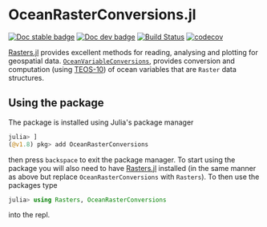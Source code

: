 # OceanRasterConversions.jl

[![Doc stable badge](https://img.shields.io/badge/docs-stable-blue.svg)](https://jbisits.github.io/OceanRasterConversions.jl/stable/)
[![Doc dev badge](https://img.shields.io/badge/docs-dev-blue.svg)](https://jbisits.github.io/OceanRasterConversions.jl/dev/)
[![Build Status](https://github.com/jbisits/OceanRasterConversions.jl/actions/workflows/CI.yml/badge.svg?branch=main)](https://github.com/jbisits/OceanRasterConversions.jl/actions/workflows/CI.yml?query=branch%3Amain)
[![codecov](https://codecov.io/gh/jbisits/OceanRasterConversions.jl/branch/main/graph/badge.svg?token=XEAWB8IHFV)](https://codecov.io/gh/jbisits/OceanRasterConversions.jl)

[Rasters.jl](https://rafaqz.github.io/Rasters.jl/dev/) provides excellent methods for reading, analysing and plotting for geospatial data.
[`OceanVariableConversions`](https://jbisits.github.io/OceanRasterConversions.jl/stable), provides conversion and computation (using [TEOS-10](https://www.teos-10.org/pubs/gsw/html/gsw_front_page.html)) of ocean variables that are `Raster` data structures.

## Using the package

The package is installed using Julia's package manager

```julia
julia> ]
(@v1.8) pkg> add OceanRasterConversions
```

then press `backspace` to exit the package manager.
To start using the package you will also need to have [Rasters.jl](https://github.com/rafaqz/Rasters.jl) installed (in the same manner as above but replace `OceanRasterConversions` with `Rasters`).
To then use the packages type

```julia
julia> using Rasters, OceanRasterConversions
```

into the repl.
